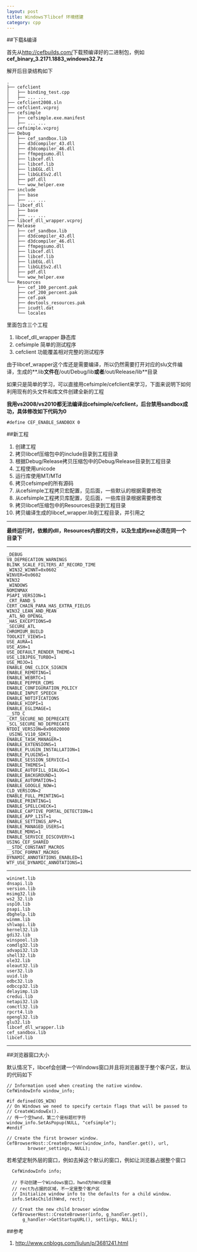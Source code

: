 ```yaml
---
layout: post
title: Windows下libcef 环境搭建
category: cpp
---
```


##下载&编译

首先从<http://cefbuilds.com/>下载预编译好的二进制包，例如 **cef_binary_3.2171.1883_windows32.7z**

解开后目录结构如下

	.
	├── cefclient
	│   ├── binding_test.cpp
	│   ├── ... ...
	├── cefclient2008.sln
	├── cefclient.vcproj
	├── cefsimple
	│   ├── cefsimple.exe.manifest
	│   ├── ... ...
	├── cefsimple.vcproj
	├── Debug
	│   ├── cef_sandbox.lib
	│   ├── d3dcompiler_43.dll
	│   ├── d3dcompiler_46.dll
	│   ├── ffmpegsumo.dll
	│   ├── libcef.dll
	│   ├── libcef.lib
	│   ├── libEGL.dll
	│   ├── libGLESv2.dll
	│   ├── pdf.dll
	│   └── wow_helper.exe
	├── include
	│   ├── base
	│   ├── ... ...
	├── libcef_dll
	│   ├── base
	│   ├── ... ...
	├── libcef_dll_wrapper.vcproj
	├── Release
	│   ├── cef_sandbox.lib
	│   ├── d3dcompiler_43.dll
	│   ├── d3dcompiler_46.dll
	│   ├── ffmpegsumo.dll
	│   ├── libcef.dll
	│   ├── libcef.lib
	│   ├── libEGL.dll
	│   ├── libGLESv2.dll
	│   ├── pdf.dll
	│   └── wow_helper.exe
	└── Resources
	    ├── cef_100_percent.pak
	    ├── cef_200_percent.pak
	    ├── cef.pak
	    ├── devtools_resources.pak
	    ├── icudtl.dat
	    └── locales

里面包含三个工程

1. libcef_dll_wrapper 静态库
1. cefsimple 简单的测试程序
1. cefclient 功能覆盖相对完整的测试程序


由于libcef_wrapper这个库还是需要编译，所以仍然需要打开对应的slu文件编译，生成的**.lib**文件在**/out/Debug/lib**或者**/out/Release/lib**目录

如果只是简单的学习，可以直接用cefsimple/cefclient来学习，下面来说明下如何利用现有的头文件和库文件创建全新的工程

**我用vs2008/vs2010都无法编译出cefsimple/cefclient，后台禁用sandbox成功，具体修改如下代码为0**

	#define CEF_ENABLE_SANDBOX 0

##新工程

1. 创建工程
1. 拷贝libcef压缩包中的include目录到工程目录
1. 根据Debug/Release拷贝压缩包中的Debug/Release目录到工程目录
1. 工程使用unicode
1. 运行库使用MT/MTd
1. 拷贝cefsimpe的所有源码
1. 从cefsimple工程拷贝宏配置，见后面，一些默认的根据需要修改
1. 从cefsimple工程拷贝库配置，见后面，一些库目录根据需要修改
1. 拷贝libcef压缩包中的Resources目录到工程目录
1. 拷贝编译生成的libcef_wrapper.lib到工程目录，并引用之

---

**最终运行时，依赖的dll，Resources内部的文件，以及生成的exe必须在同一个目录下**

---

	_DEBUG
	V8_DEPRECATION_WARNINGS
	BLINK_SCALE_FILTERS_AT_RECORD_TIME
	_WIN32_WINNT=0x0602
	WINVER=0x0602
	WIN32
	_WINDOWS
	NOMINMAX
	PSAPI_VERSION=1
	_CRT_RAND_S
	CERT_CHAIN_PARA_HAS_EXTRA_FIELDS
	WIN32_LEAN_AND_MEAN
	_ATL_NO_OPENGL
	_HAS_EXCEPTIONS=0
	_SECURE_ATL
	CHROMIUM_BUILD
	TOOLKIT_VIEWS=1
	USE_AURA=1
	USE_ASH=1
	USE_DEFAULT_RENDER_THEME=1
	USE_LIBJPEG_TURBO=1
	USE_MOJO=1
	ENABLE_ONE_CLICK_SIGNIN
	ENABLE_REMOTING=1
	ENABLE_WEBRTC=1
	ENABLE_PEPPER_CDMS
	ENABLE_CONFIGURATION_POLICY
	ENABLE_INPUT_SPEECH
	ENABLE_NOTIFICATIONS
	ENABLE_HIDPI=1
	ENABLE_EGLIMAGE=1
	__STD_C
	_CRT_SECURE_NO_DEPRECATE
	_SCL_SECURE_NO_DEPRECATE
	NTDDI_VERSION=0x06020000
	_USING_V110_SDK71_
	ENABLE_TASK_MANAGER=1
	ENABLE_EXTENSIONS=1
	ENABLE_PLUGIN_INSTALLATION=1
	ENABLE_PLUGINS=1
	ENABLE_SESSION_SERVICE=1
	ENABLE_THEMES=1
	ENABLE_AUTOFILL_DIALOG=1
	ENABLE_BACKGROUND=1
	ENABLE_AUTOMATION=1
	ENABLE_GOOGLE_NOW=1
	CLD_VERSION=2
	ENABLE_FULL_PRINTING=1
	ENABLE_PRINTING=1
	ENABLE_SPELLCHECK=1
	ENABLE_CAPTIVE_PORTAL_DETECTION=1
	ENABLE_APP_LIST=1
	ENABLE_SETTINGS_APP=1
	ENABLE_MANAGED_USERS=1
	ENABLE_MDNS=1
	ENABLE_SERVICE_DISCOVERY=1
	USING_CEF_SHARED
	__STDC_CONSTANT_MACROS
	__STDC_FORMAT_MACROS
	DYNAMIC_ANNOTATIONS_ENABLED=1
	WTF_USE_DYNAMIC_ANNOTATIONS=1

---

	wininet.lib
	dnsapi.lib
	version.lib
	msimg32.lib
	ws2_32.lib
	usp10.lib
	psapi.lib
	dbghelp.lib
	winmm.lib
	shlwapi.lib
	kernel32.lib
	gdi32.lib
	winspool.lib
	comdlg32.lib
	advapi32.lib
	shell32.lib
	ole32.lib
	oleaut32.lib
	user32.lib
	uuid.lib
	odbc32.lib
	odbccp32.lib
	delayimp.lib
	credui.lib
	netapi32.lib
	comctl32.lib
	rpcrt4.lib
	opengl32.lib
	glu32.lib
	libcef_dll_wrapper.lib
	cef_sandbox.lib
	libcef.lib

---

##浏览器窗口大小

默认情况下，libcef会创建一个Windows窗口并且将浏览器至于整个客户区，默认的代码如下

	// Information used when creating the native window.
	CefWindowInfo window_info;
	
	#if defined(OS_WIN)
	// On Windows we need to specify certain flags that will be passed to
	// CreateWindowEx().
	// 传一个空hwnd，第二个是标题栏字符
	window_info.SetAsPopup(NULL, "cefsimple");
	#endif
	
	// Create the first browser window.
	CefBrowserHost::CreateBrowser(window_info, handler.get(), url,
			browser_settings, NULL);
			
若希望定制外层的窗口，例如去掉这个默认的窗口，例如让浏览器占据整个窗口

      CefWindowInfo info;

      // 手动创建一个Windows窗口，hwnd为hWnd变量
      // rect为占据的区域，不一定是整个客户区
      // Initialize window info to the defaults for a child window.
      info.SetAsChild(hWnd, rect);

      // Creat the new child browser window
      CefBrowserHost::CreateBrowser(info, g_handler.get(),
          g_handler->GetStartupURL(), settings, NULL);



##参考
1. <http://www.cnblogs.com/liulun/p/3681241.html>

